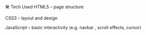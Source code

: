 🛠 Tech Used
HTML5 – page structure

CSS3 – layout and design

JavaScript – basic interactivity (e.g. navbar , scroll effects, cursor)
